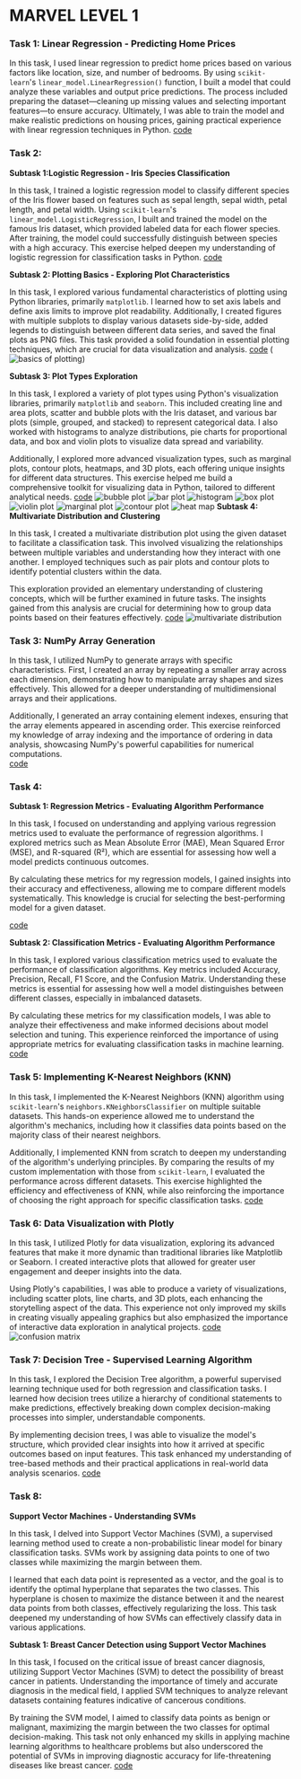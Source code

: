 # MARVEL LEVEL 1



### Task 1: Linear Regression - Predicting Home Prices

In this task, I used linear regression to predict home prices based on various factors like location, size, and number of bedrooms. By using `scikit-learn`'s `linear_model.LinearRegression()` function, I built a model that could analyze these variables and output price predictions. The process included preparing the dataset—cleaning up missing values and selecting important features—to ensure accuracy. Ultimately, I was able to train the model and make realistic predictions on housing prices, gaining practical experience with linear regression techniques in Python.
[code](https://github.com/sudharshanhegde/marvelLevel1Coursework/blob/main/linearRegression.py)

### Task 2: 

**Subtask 1:Logistic Regression - Iris Species Classification**

In this task, I trained a logistic regression model to classify different species of the Iris flower based on features such as sepal length, sepal width, petal length, and petal width. Using `scikit-learn`'s `linear_model.LogisticRegression`, I built and trained the model on the famous Iris dataset, which provided labeled data for each flower species. After training, the model could successfully distinguish between species with a high accuracy. This exercise helped deepen my understanding of logistic regression for classification tasks in Python.
[code](https://github.com/sudharshanhegde/marvelLevel1Coursework/blob/main/logisticRegression.py)

**Subtask 2: Plotting Basics - Exploring Plot Characteristics**

In this task, I explored various fundamental characteristics of plotting using Python libraries, primarily `matplotlib`. I learned how to set axis labels and define axis limits to improve plot readability. Additionally, I created figures with multiple subplots to display various datasets side-by-side, added legends to distinguish between different data series, and saved the final plots as PNG files. This task provided a solid foundation in essential plotting techniques, which are crucial for data visualization and analysis.
[code](https://github.com/sudharshanhegde/marvelLevel1Coursework/blob/main/plot.py)
(![basics of plotting](https://github.com/sudharshanhegde/marvelLevel1Coursework/blob/main/output_image_5-1.png))


**Subtask 3: Plot Types Exploration**

In this task, I explored a variety of plot types using Python's visualization libraries, primarily `matplotlib` and `seaborn`. This included creating line and area plots, scatter and bubble plots with the Iris dataset, and various bar plots (simple, grouped, and stacked) to represent categorical data. I also worked with histograms to analyze distributions, pie charts for proportional data, and box and violin plots to visualize data spread and variability.

Additionally, I explored more advanced visualization types, such as marginal plots, contour plots, heatmaps, and 3D plots, each offering unique insights for different data structures. This exercise helped me build a comprehensive toolkit for visualizing data in Python, tailored to different analytical needs.
[code](https://github.com/sudharshanhegde/marvelLevel1Coursework/blob/main/differentplots.py)
![bubble plot](https://github.com/sudharshanhegde/marvelLevel1Coursework/blob/main/output_image_9-1.png)
![bar plot](https://github.com/sudharshanhegde/marvelLevel1Coursework/blob/main/output_image_10-1.png)
![histogram](https://github.com/sudharshanhegde/marvelLevel1Coursework/blob/main/output_image_11-1.png)
![box plot](https://github.com/sudharshanhegde/marvelLevel1Coursework/blob/main/output_image_12-1.png)
![violin plot](https://github.com/sudharshanhegde/marvelLevel1Coursework/blob/main/output_image_13-1.png)
![marginal plot](https://github.com/sudharshanhegde/marvelLevel1Coursework/blob/main/output_image_14-1.png)
![contour plot](https://github.com/sudharshanhegde/marvelLevel1Coursework/blob/main/output_image_15-1.png)
![heat map](https://github.com/sudharshanhegde/marvelLevel1Coursework/blob/main/output_image_16-1.png)
**Subtask 4: Multivariate Distribution and Clustering**

In this task, I created a multivariate distribution plot using the given dataset to facilitate a classification task. This involved visualizing the relationships between multiple variables and understanding how they interact with one another. I employed techniques such as pair plots and contour plots to identify potential clusters within the data. 

This exploration provided an elementary understanding of clustering concepts, which will be further examined in future tasks. The insights gained from this analysis are crucial for determining how to group data points based on their features effectively.
[code](https://github.com/sudharshanhegde/marvelLevel1Coursework/blob/main/multivariateDistribution.py) 
![multivariate distribution](https://github.com/sudharshanhegde/marvelLevel1Coursework/blob/main/output_image_18-1.png)

### Task 3: NumPy Array Generation

In this task, I utilized NumPy to generate arrays with specific characteristics. First, I created an array by repeating a smaller array across each dimension, demonstrating how to manipulate array shapes and sizes effectively. This allowed for a deeper understanding of multidimensional arrays and their applications.

Additionally, I generated an array containing element indexes, ensuring that the array elements appeared in ascending order. This exercise reinforced my knowledge of array indexing and the importance of ordering in data analysis, showcasing NumPy's powerful capabilities for numerical computations.       
[code](https://github.com/sudharshanhegde/marvelLevel1Coursework/blob/main/numpySmallArray.py) 

### Task 4:

**Subtask 1: Regression Metrics - Evaluating Algorithm Performance**

In this task, I focused on understanding and applying various regression metrics used to evaluate the performance of regression algorithms. I explored metrics such as Mean Absolute Error (MAE), Mean Squared Error (MSE), and R-squared (R²), which are essential for assessing how well a model predicts continuous outcomes. 

By calculating these metrics for my regression models, I gained insights into their accuracy and effectiveness, allowing me to compare different models systematically. This knowledge is crucial for selecting the best-performing model for a given dataset.

[ code ](https://github.com/sudharshanhegde/marvelLevel1Coursework/blob/main/regressionMetrics.py) 


**Subtask 2: Classification Metrics - Evaluating Algorithm Performance**

In this task, I explored various classification metrics used to evaluate the performance of classification algorithms. Key metrics included Accuracy, Precision, Recall, F1 Score, and the Confusion Matrix. Understanding these metrics is essential for assessing how well a model distinguishes between different classes, especially in imbalanced datasets.

By calculating these metrics for my classification models, I was able to analyze their effectiveness and make informed decisions about model selection and tuning. This experience reinforced the importance of using appropriate metrics for evaluating classification tasks in machine learning.
[code ](https://github.com/sudharshanhegde/marvelLevel1Coursework/blob/main/classificationMetrics.py) 

### Task 5: Implementing K-Nearest Neighbors (KNN)

In this task, I implemented the K-Nearest Neighbors (KNN) algorithm using `scikit-learn`'s `neighbors.KNeighborsClassifier` on multiple suitable datasets. This hands-on experience allowed me to understand the algorithm's mechanics, including how it classifies data points based on the majority class of their nearest neighbors.

Additionally, I implemented KNN from scratch to deepen my understanding of the algorithm's underlying principles. By comparing the results of my custom implementation with those from `scikit-learn`, I evaluated the performance across different datasets. This exercise highlighted the efficiency and effectiveness of KNN, while also reinforcing the importance of choosing the right approach for specific classification tasks.
[code ](https://github.com/sudharshanhegde/marvelLevel1Coursework/blob/main/KNNwithSciKitComparision.py)

### Task 6: Data Visualization with Plotly

In this task, I utilized Plotly for data visualization, exploring its advanced features that make it more dynamic than traditional libraries like Matplotlib or Seaborn. I created interactive plots that allowed for greater user engagement and deeper insights into the data. 

Using Plotly's capabilities, I was able to produce a variety of visualizations, including scatter plots, line charts, and 3D plots, each enhancing the storytelling aspect of the data. This experience not only improved my skills in creating visually appealing graphics but also emphasized the importance of interactive data exploration in analytical projects.
[code](https://github.com/sudharshanhegde/marvelLevel1Coursework/blob/main/plotly.py) 
![confusion matrix](https://github.com/sudharshanhegde/marvelLevel1Coursework/blob/main/output_image_31-1.png)

### Task 7: Decision Tree - Supervised Learning Algorithm

In this task, I explored the Decision Tree algorithm, a powerful supervised learning technique used for both regression and classification tasks. I learned how decision trees utilize a hierarchy of conditional statements to make predictions, effectively breaking down complex decision-making processes into simpler, understandable components. 

By implementing decision trees, I was able to visualize the model's structure, which provided clear insights into how it arrived at specific outcomes based on input features. This task enhanced my understanding of tree-based methods and their practical applications in real-world data analysis scenarios.
[code](https://github.com/sudharshanhegde/marvelLevel1Coursework/blob/main/decisionTree.py) 

### Task 8: 
**Support Vector Machines - Understanding SVMs**

In this task, I delved into Support Vector Machines (SVM), a supervised learning method used to create a non-probabilistic linear model for binary classification tasks. SVMs work by assigning data points to one of two classes while maximizing the margin between them. 

I learned that each data point is represented as a vector, and the goal is to identify the optimal hyperplane that separates the two classes. This hyperplane is chosen to maximize the distance between it and the nearest data points from both classes, effectively regularizing the loss. This task deepened my understanding of how SVMs can effectively classify data in various applications.

**Subtask 1: Breast Cancer Detection using Support Vector Machines**

In this task, I focused on the critical issue of breast cancer diagnosis, utilizing Support Vector Machines (SVM) to detect the possibility of breast cancer in patients. Understanding the importance of timely and accurate diagnosis in the medical field, I applied SVM techniques to analyze relevant datasets containing features indicative of cancerous conditions.

By training the SVM model, I aimed to classify data points as benign or malignant, maximizing the margin between the two classes for optimal decision-making. This task not only enhanced my skills in applying machine learning algorithms to healthcare problems but also underscored the potential of SVMs in improving diagnostic accuracy for life-threatening diseases like breast cancer.
[code](https://github.com/sudharshanhegde/marvelLevel1Coursework/blob/main/SupportVectorMachineBreastCancer.py)








